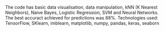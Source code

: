 The code has basic data visualisation, data manipulation, kNN (K Nearest Neighbors), Naive Bayes, Logistic Regression, SVM and Neural Networks.
The best accuract achieved for predictions was 88%.
Technologies used: TensorFlow, SKlearn, imblearn, matplotlib, numpy, pandas, keras, seaborn
